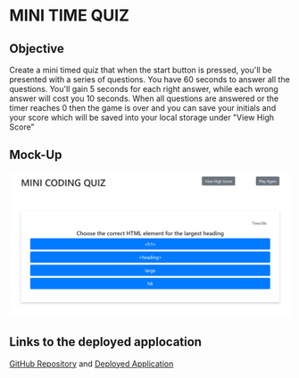 # MINI TIME QUIZ

## Objective
Create a mini timed quiz that when the start button is pressed, you'll be presented with a series of questions. You have 60 seconds to answer all the questions. You'll gain 5 seconds for each right answer, while each wrong answer will cost you 10 seconds. When all questions are answered or the timer reaches 0 then the game is over and you can save your initials and your score which will be saved into your local storage under "View High Score"

## Mock-Up
![weather dashboard demo](./asset/screenshot.jpg)

## Links to the deployed applocation
[GitHub Repository](https://github.com/hanhle1989/Web-APIs-Mini-Timed-Quiz)
and [Deployed Application](https://hanhle1989.github.io/Web-APIs-Mini-Timed-Quiz/)
